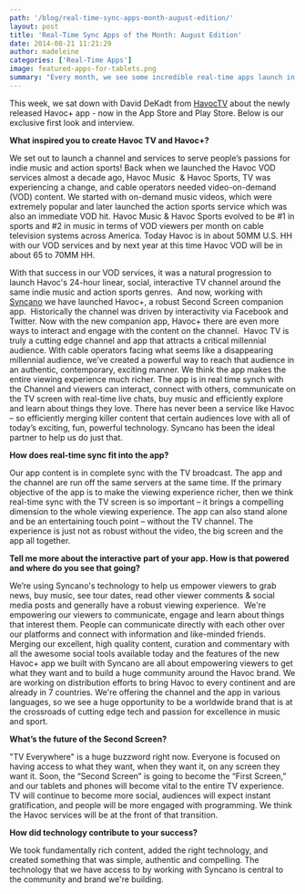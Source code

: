 ```yaml
---
path: '/blog/real-time-sync-apps-month-august-edition/'
layout: post
title: 'Real-Time Sync Apps of the Month: August Edition'
date: 2014-08-21 11:21:29
author: madeleine
categories: ['Real-Time Apps']
image: featured-apps-for-tablets.png
summary: "Every month, we see some incredible real-time apps launch in the app store. Here are some that caught our eye this past August."
---
```

This week, we sat down with David DeKadt from <a href="http://havoc.tv/">HavocTV</a> about the newly released Havoc+ app - now in the App Store and Play Store. Below is our exclusive first look and interview.<!--more-->

<strong>What inspired you to create Havoc TV and Havoc+?</strong>

We set out to launch a channel and services to serve people’s passions for indie music and action sports! Back when we launched the Havoc VOD services almost a decade ago, Havoc Music  &amp; Havoc Sports, TV was experiencing a change, and cable operators needed video-on-demand (VOD) content. We started with on-demand music videos, which were extremely popular and later launched the action sports service which was also an immediate VOD hit. Havoc Music &amp; Havoc Sports evolved to be #1 in sports and #2 in music in terms of VOD viewers per month on cable television systems across America. Today Havoc is in about 50MM U.S. HH with our VOD services and by next year at this time Havoc VOD will be in about 65 to 70MM HH.

With that success in our VOD services, it was a natural progression to launch Havoc's 24-hour linear, social, interactive TV channel around the same indie music and action sports genres.  And now, working with <a href="http://www.syncano.io">Syncano</a> we have launched Havoc+, a robust Second Screen companion app.  Historically the channel was driven by interactivity via Facebook and Twitter. Now with the new companion app, Havoc+ there are even more ways to interact and engage with the content on the channel.  Havoc TV is truly a cutting edge channel and app that attracts a critical millennial audience. With cable operators facing what seems like a disappearing millennial audience, we’ve created a powerful way to reach that audience in an authentic, contemporary, exciting manner. We think the app makes the entire viewing experience much richer. The app is in real time synch with the Channel and viewers can interact, connect with others, communicate on the TV screen with real-time live chats, buy music and efficiently explore and learn about things they love. There has never been a service like Havoc – so efficiently merging killer content that certain audiences love with all of today’s exciting, fun, powerful technology. Syncano has been the ideal partner to help us do just that.

<strong>How does real-time sync fit into the app?</strong>

Our app content is in complete sync with the TV broadcast. The app and the channel are run off the same servers at the same time. If the primary objective of the app is to make the viewing experience richer, then we think real-time sync with the TV screen is so important – it brings a compelling dimension to the whole viewing experience. The app can also stand alone and be an entertaining touch point – without the TV channel. The experience is just not as robust without the video, the big screen and the app all together.

<strong>Tell me more about the interactive part of your app. How is that powered and where do you see that going?</strong>

We’re using Syncano's technology to help us empower viewers to grab news, buy music, see tour dates, read other viewer comments &amp; social media posts and generally have a robust viewing experience.  We're empowering our viewers to communicate, engage and learn about things that interest them. People can communicate directly with each other over our platforms and connect with information and like-minded friends. Merging our excellent, high quality content, curation and commentary with all the awesome social tools available today and the features of the new Havoc+ app we built with Syncano are all about empowering viewers to get what they want and to build a huge community around the Havoc brand. We are working on distribution efforts to bring Havoc to every continent and are already in 7 countries. We're offering the channel and the app in various languages, so we see a huge opportunity to be a worldwide brand that is at the crossroads of cutting edge tech and passion for excellence in music and sport.

<strong>What’s the future of the Second Screen?</strong>

"TV Everywhere" is a huge buzzword right now. Everyone is focused on having access to what they want, when they want it, on any screen they want it. Soon, the “Second Screen” is going to become the “First Screen,” and our tablets and phones will become vital to the entire TV experience. TV will continue to become more social, audiences will expect instant gratification, and people will be more engaged with programming. We think the Havoc services will be at the front of that transition.

<strong>How did technology contribute to your success?</strong>

We took fundamentally rich content, added the right technology, and created something that was simple, authentic and compelling. The technology that we have access to by working with Syncano is central to the community and brand we're building.